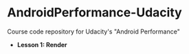 # AndroidPerformance-Udacity
Course code repository for Udacity's "Android Performance"
- **Lesson 1: Render**

